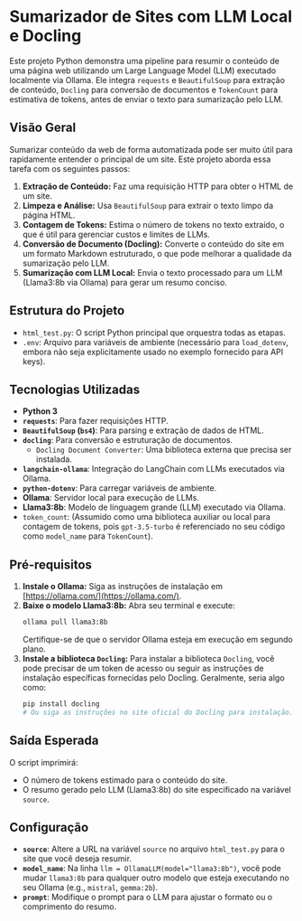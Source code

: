# Sumarizador de Sites com LLM Local e Docling

Este projeto Python demonstra uma pipeline para resumir o conteúdo de uma página web utilizando um Large Language Model (LLM) executado localmente via Ollama. Ele integra `requests` e `BeautifulSoup` para extração de conteúdo, `Docling` para conversão de documentos e `TokenCount` para estimativa de tokens, antes de enviar o texto para sumarização pelo LLM.

## Visão Geral

Sumarizar conteúdo da web de forma automatizada pode ser muito útil para rapidamente entender o principal de um site. Este projeto aborda essa tarefa com os seguintes passos:
1.  **Extração de Conteúdo:** Faz uma requisição HTTP para obter o HTML de um site.
2.  **Limpeza e Análise:** Usa `BeautifulSoup` para extrair o texto limpo da página HTML.
3.  **Contagem de Tokens:** Estima o número de tokens no texto extraído, o que é útil para gerenciar custos e limites de LLMs.
4.  **Conversão de Documento (Docling):** Converte o conteúdo do site em um formato Markdown estruturado, o que pode melhorar a qualidade da sumarização pelo LLM.
5.  **Sumarização com LLM Local:** Envia o texto processado para um LLM (Llama3:8b via Ollama) para gerar um resumo conciso.

## Estrutura do Projeto

* `html_test.py`: O script Python principal que orquestra todas as etapas.
* `.env`: Arquivo para variáveis de ambiente (necessário para `load_dotenv`, embora não seja explicitamente usado no exemplo fornecido para API keys).

## Tecnologias Utilizadas

* **Python 3**
* **`requests`**: Para fazer requisições HTTP.
* **`BeautifulSoup` (`bs4`)**: Para parsing e extração de dados de HTML.
* **`docling`**: Para conversão e estruturação de documentos.
    * `Docling Document Converter`: Uma biblioteca externa que precisa ser instalada.
* **`langchain-ollama`**: Integração do LangChain com LLMs executados via Ollama.
* **`python-dotenv`**: Para carregar variáveis de ambiente.
* **Ollama**: Servidor local para execução de LLMs.
* **Llama3:8b**: Modelo de linguagem grande (LLM) executado via Ollama.
* `token_count`: (Assumido como uma biblioteca auxiliar ou local para contagem de tokens, pois `gpt-3.5-turbo` é referenciado no seu código como `model_name` para `TokenCount`).

## Pré-requisitos

1.  **Instale o Ollama:** Siga as instruções de instalação em [https://ollama.com/](https://ollama.com/).
2.  **Baixe o modelo Llama3:8b:** Abra seu terminal e execute:
    ```bash
    ollama pull llama3:8b
    ```
    Certifique-se de que o servidor Ollama esteja em execução em segundo plano.
3.  **Instale a biblioteca `Docling`:** Para instalar a biblioteca `Docling`, você pode precisar de um token de acesso ou seguir as instruções de instalação específicas fornecidas pelo Docling. Geralmente, seria algo como:
    ```bash
    pip install docling
    # Ou siga as instruções no site oficial do Docling para instalação.
    ```

## Saída Esperada

O script imprimirá:
* O número de tokens estimado para o conteúdo do site.
* O resumo gerado pelo LLM (Llama3:8b) do site especificado na variável `source`.

## Configuração

* **`source`**: Altere a URL na variável `source` no arquivo `html_test.py` para o site que você deseja resumir.
* **`model_name`**: Na linha `llm = OllamaLLM(model="llama3:8b")`, você pode mudar `llama3:8b` para qualquer outro modelo que esteja executando no seu Ollama (e.g., `mistral`, `gemma:2b`).
* **`prompt`**: Modifique o prompt para o LLM para ajustar o formato ou o comprimento do resumo.
